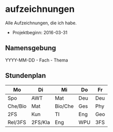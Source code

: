 # aufzeichnungen
Alle Aufzeichnungen, die ich habe.

- Projektbeginn: 2016-03-31

## Namensgebung
YYYY-MM-DD - Fach - Thema <Hochlader>

## Stundenplan

| Mo | Di | Mi | Do | Fr |
| -- | -- | -- | -- | -- |
| Spo | AWT | Mat | Deu | Deu |
| Che/Bio | Mat | Bio/Che | Ges | Phy |
| 2FS | Kun | TI | Eng | Geo |
| Rel/3FS | 2FS/Kla | Eng | WPU | 3FS |
